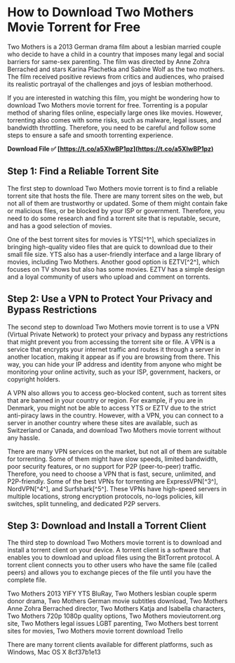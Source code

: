 # How to Download Two Mothers Movie Torrent for Free
 
Two Mothers is a 2013 German drama film about a lesbian married couple who decide to have a child in a country that imposes many legal and social barriers for same-sex parenting. The film was directed by Anne Zohra Berrached and stars Karina Plachetka and Sabine Wolf as the two mothers. The film received positive reviews from critics and audiences, who praised its realistic portrayal of the challenges and joys of lesbian motherhood.
 
If you are interested in watching this film, you might be wondering how to download Two Mothers movie torrent for free. Torrenting is a popular method of sharing files online, especially large ones like movies. However, torrenting also comes with some risks, such as malware, legal issues, and bandwidth throttling. Therefore, you need to be careful and follow some steps to ensure a safe and smooth torrenting experience.
 
**Download File ✅ [https://t.co/a5XlwBP1pz](https://t.co/a5XlwBP1pz)**


 
## Step 1: Find a Reliable Torrent Site
 
The first step to download Two Mothers movie torrent is to find a reliable torrent site that hosts the file. There are many torrent sites on the web, but not all of them are trustworthy or updated. Some of them might contain fake or malicious files, or be blocked by your ISP or government. Therefore, you need to do some research and find a torrent site that is reputable, secure, and has a good selection of movies.
 
One of the best torrent sites for movies is YTS[^1^], which specializes in bringing high-quality video files that are quick to download due to their small file size. YTS also has a user-friendly interface and a large library of movies, including Two Mothers. Another good option is EZTV[^2^], which focuses on TV shows but also has some movies. EZTV has a simple design and a loyal community of users who upload and comment on torrents.
 
## Step 2: Use a VPN to Protect Your Privacy and Bypass Restrictions
 
The second step to download Two Mothers movie torrent is to use a VPN (Virtual Private Network) to protect your privacy and bypass any restrictions that might prevent you from accessing the torrent site or file. A VPN is a service that encrypts your internet traffic and routes it through a server in another location, making it appear as if you are browsing from there. This way, you can hide your IP address and identity from anyone who might be monitoring your online activity, such as your ISP, government, hackers, or copyright holders.
 
A VPN also allows you to access geo-blocked content, such as torrent sites that are banned in your country or region. For example, if you are in Denmark, you might not be able to access YTS or EZTV due to the strict anti-piracy laws in the country. However, with a VPN, you can connect to a server in another country where these sites are available, such as Switzerland or Canada, and download Two Mothers movie torrent without any hassle.
 
There are many VPN services on the market, but not all of them are suitable for torrenting. Some of them might have slow speeds, limited bandwidth, poor security features, or no support for P2P (peer-to-peer) traffic. Therefore, you need to choose a VPN that is fast, secure, unlimited, and P2P-friendly. Some of the best VPNs for torrenting are ExpressVPN[^3^], NordVPN[^4^], and Surfshark[^5^]. These VPNs have high-speed servers in multiple locations, strong encryption protocols, no-logs policies, kill switches, split tunneling, and dedicated P2P servers.
 
## Step 3: Download and Install a Torrent Client
 
The third step to download Two Mothers movie torrent is to download and install a torrent client on your device. A torrent client is a software that enables you to download and upload files using the BitTorrent protocol. A torrent client connects you to other users who have the same file (called peers) and allows you to exchange pieces of the file until you have the complete file.
 
Two Mothers 2013 YIFY YTS BluRay,  Two Mothers lesbian couple sperm donor drama,  Two Mothers German movie subtitles download,  Two Mothers Anne Zohra Berrached director,  Two Mothers Katja and Isabella characters,  Two Mothers 720p 1080p quality options,  Two Mothers movieutorrent.org site,  Two Mothers legal issues LGBT parenting,  Two Mothers best torrent sites for movies,  Two Mothers movie torrent download Trello
 
There are many torrent clients available for different platforms, such as Windows, Mac OS X
 8cf37b1e13
 
